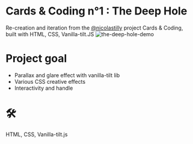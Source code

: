 # Cards & Coding n°1 : The Deep Hole
Re-creation and iteration from the [@nicolastilly](https://github.com/nicolastilly) project Cards &amp; Coding, built with HTML, CSS, Vanilla-tilt.JS
![the-deep-hole-demo](https://github.com/teotimepacreau/Cards-and-Coding-number1/blob/main/The-deep-hole.gif)

# Project goal

- Parallax and glare effect with vanilla-tilt lib
- Various CSS creative effects
- Interactivity and handle

# 🛠️
HTML, CSS, Vanilla-tilt.js

